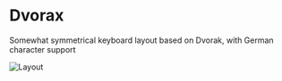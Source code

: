 # Dvorax
Somewhat symmetrical keyboard layout based on Dvorak, with German character support

![Layout](https://github.com/xdlg/Dvorax/layout.png)
